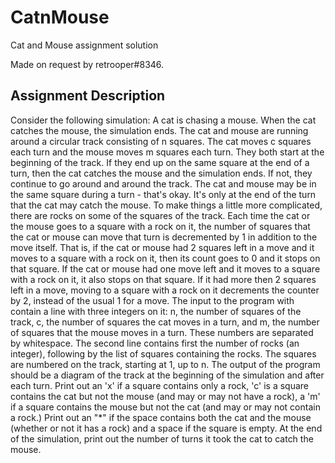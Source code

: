 # CatnMouse
Cat and Mouse assignment solution

  
Made on request by retrooper#8346.

## Assignment Description
Consider the following simulation: A cat is chasing a mouse. When the cat catches the mouse, the simulation ends. The cat and mouse are running around a circular track consisting of n squares. The cat moves c squares each turn and the mouse moves m squares each turn. They both start at the beginning of the track. If they end up on the same square at the end of a turn, then the cat catches the mouse and the simulation ends. If not, they continue to go around and around the track. The cat and mouse may be in the same square during a turn - that's okay. It's only at the end of the turn that the cat may catch the mouse.
To make things a little more complicated, there are rocks on some of the squares of the track. Each time the cat or the mouse goes to a square with a rock on it, the number of squares that the cat or mouse can move that turn is decremented by 1 in addition to the move itself. That is, if the cat or mouse had 2 squares left in a move and it moves to a square with a rock on it, then its count goes to 0 and it stops on that square. If the cat or mouse had one move left and it moves to a square with a rock on it, it also stops on that square. If it had more then 2 squares left in a move, moving to a square with a rock on it decrements the counter by 2, instead of the usual 1 for a move.
The input to the program with contain a line with three integers on it: n, the number of squares of the track, c, the number of squares the cat moves in a turn, and m, the number of squares that the mouse moves in a turn. These numbers are separated by whitespace. The second line contains first the number of rocks (an integer), following by the list of squares containing the rocks. The squares are numbered on the track, starting at 1, up to n.
The output of the program should be a diagram of the track at the beginning of the simulation and after each turn. Print out an 'x' if a square contains only a rock, 'c' is a square contains the cat but not the mouse (and may or may not have a rock), a 'm' if a square contains the mouse but not the cat (and may or may not contain a rock.) Print out an "\*" if the space contains both the cat and the mouse (whether or not it has a rock) and a space if the square is empty. At the end of the simulation, print out the number of turns it took the cat to catch the mouse.